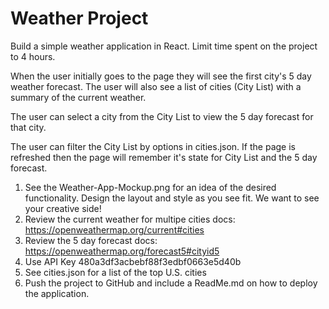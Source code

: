 # Weather Project

Build a simple weather application in React. Limit time spent on the project to 4 hours.

When the user initially goes to the page they will see the first city's 5 day weather forecast. The user will also see a list of cities (City List) with a summary of the current weather.

The user can select a city from the City List to view the 5 day forecast for that city.

The user can filter the City List by options in cities.json. If the page is refreshed then the page will remember it's state for City List and the 5 day forecast.

1. See the Weather-App-Mockup.png for an idea of the desired functionality. Design the layout and style as you see fit. We want to see your creative side!
2. Review the current weather for multipe cities docs: https://openweathermap.org/current#cities
3. Review the 5 day forecast docs: https://openweathermap.org/forecast5#cityid5
4. Use API Key 480a3df3acbebf88f3edbf0663e5d40b
5. See cities.json for a list of the top U.S. cities 
6. Push the project to GitHub and include a ReadMe.md on how to deploy the application.
